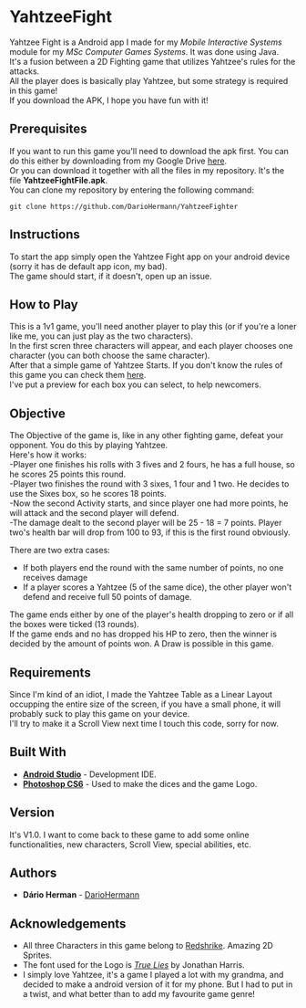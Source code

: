 # YahtzeeFight

Yahtzee Fight is a Android app I made for my *Mobile Interactive Systems* module for my *MSc Computer Games Systems*. It was done using Java.  
It's a fusion between a 2D Fighting game that utilizes Yahtzee's rules for the attacks.  
All the player does is basically play Yahtzee, but some strategy is required in this game!  
If you download the APK, I hope you have fun with it!

## Prerequisites
If you want to run this game you'll need to download the apk first. You can do this either by downloading from my Google Drive [here](https://drive.google.com/open?id=1W3W5p6qOIicY85gDMrkQoX5geZDIgbUe).  
Or you can download it together with all the files in my repository. It's the file **YahtzeeFightFile.apk**.  
You can clone my repository by entering the following command:

```
git clone https://github.com/DarioHermann/YahtzeeFighter
```

## Instructions
To start the app simply open the Yahtzee Fight app on your android device (sorry it has de default app icon, my bad).  
The game should start, if it doesn't, open up an issue.

## How to Play
This is a 1v1 game, you'll need another player to play this (or if you're a loner like me, you can just play as the two characters).  
In the first scren three characters will appear, and each player chooses one character (you can both choose the same character).  
After that a simple game of Yahtzee Starts. If you don't know the rules of this game you can check them [here](http://www.yahtzee.org.uk/rules.html).  
I've put a preview for each box you can select, to help newcomers.

## Objective
The Objective of the game is, like in any other fighting game, defeat your opponent. You do this by playing Yahtzee.  
Here's how it works:  
-Player one finishes his rolls with 3 fives and 2 fours, he has a full house, so he scores 25 points this round.  
-Player two finishes the round with 3 sixes, 1 four and 1 two. He decides to use the Sixes box, so he scores 18 points.  
-Now the second Activity starts, and since player one had more points, he will attack and the second player will defend.  
-The damage dealt to the second player will be 25 - 18 = 7 points. Player two's health bar will drop from 100 to 93, if this is the first round obviously.  
  
There are two extra cases:
* If both players end the round with the same number of points, no one receives damage
* If a player scores a Yahtzee (5 of the same dice), the other player won't defend and receive full 50 points of damage.
  
The game ends either by one of the player's health dropping to zero or if all the boxes were ticked (13 rounds).  
If the game ends and no has dropped his HP to zero, then the winner is decided by the amount of points won.
A Draw is possible in this game.

## Requirements
Since I'm kind of an idiot, I made the Yahtzee Table as a Linear Layout occupping the entire size of the screen, if you have a small phone, it will probably suck to play this game on your device.  
I'll try to make it a Scroll View next time I touch this code, sorry for now.

## Built With
* **[Android Studio](https://developer.android.com/studio/index.html)** - Development IDE.
* **[Photoshop CS6](https://www.adobe.com/pt/products/photoshop.html)** - Used to make the dices and the game Logo.

## Version
It's V1.0. I want to come back to these game to add some online functionalities, new characters, Scroll View, special abilities, etc.

## Authors
* **Dário Herman** - [DarioHermann](https://github.com/DarioHermann)

## Acknowledgements
* All three Characters in this game belong to [Redshrike](https://opengameart.org/users/redshrike). Amazing 2D Sprites.
* The font used for the Logo is *[True Lies](https://www.dafont.com/true-lies.font)* by Jonathan Harris.
* I simply love Yahtzee, it's a game I played a lot with my grandma, and decided to make a android version of it for my phone. But I had to put in a twist, and what better than to add my favourite game genre!
